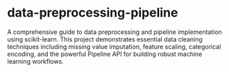 # data-preprocessing-pipeline
A comprehensive guide to data preprocessing and pipeline implementation using scikit-learn. This project demonstrates essential data cleaning techniques including missing value imputation, feature scaling, categorical encoding, and the powerful Pipeline API for building robust machine learning workflows.
